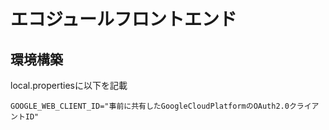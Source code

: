 # エコジュールフロントエンド

## 環境構築
local.propertiesに以下を記載

```
GOOGLE_WEB_CLIENT_ID="事前に共有したGoogleCloudPlatformのOAuth2.0クライアントID"
```